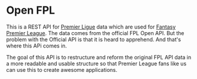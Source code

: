 # Open FPL
This is a REST API for [Premier Ligue](https://www.premierleague.com) data which are used for [Fantasy Premier League](https://fantasy.premierleague.com). The data comes from the official FPL Open API. But the problem with the Official API is that it is heard to apprehend. And that's where this APi comes in.  

The goal of this API is to restructure and reform the original FPL API data in a more readable and usable structure so that Premier League fans like us can use this to create awesome applications.
